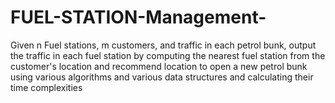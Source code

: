 # FUEL-STATION-Management-

Given n Fuel stations, m customers, and 
traffic in each petrol bunk, output the 
traffic in each fuel station by computing 
the nearest fuel station from the
customer's location and recommend 
location to open a new petrol bunk using 
various algorithms and various data 
structures and calculating their time 
complexities
